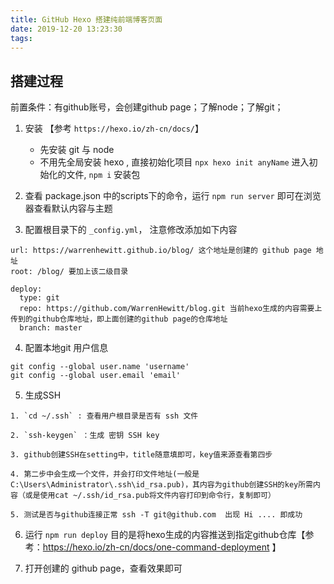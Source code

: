 ```yaml
---
title: GitHub Hexo 搭建纯前端博客页面
date: 2019-12-20 13:23:30
tags:
---
```



## 搭建过程

前置条件：有github账号，会创建github page；了解node；了解git；

1. 安装 【参考 `https://hexo.io/zh-cn/docs/`】 
   - 先安装 git 与 node
   - 不用先全局安装 hexo , 直接初始化项目 `npx hexo init anyName`  进入初始化的文件, `npm i` 安装包

2. 查看 package.json 中的scripts下的命令，运行 `npm run server` 即可在浏览器查看默认内容与主题
 
3. 配置根目录下的 `_config.yml`， 注意修改添加如下内容
```
url: https://warrenhewitt.github.io/blog/ 这个地址是创建的 github page 地址
root: /blog/ 要加上该二级目录

deploy:
  type: git
  repo: https://github.com/WarrenHewitt/blog.git 当前hexo生成的内容需要上传到的github仓库地址，即上面创建的github page的仓库地址
  branch: master
```

4. 配置本地git 用户信息

```
git config --global user.name 'username'
git config --global user.email 'email'
```

5. 生成SSH 
```
1. `cd ~/.ssh` : 查看用户根目录是否有 ssh 文件

2. `ssh-keygen` ：生成 密钥 SSH key

3. github创建SSH在setting中，title随意填即可，key值来源查看第四步

4. 第二步中会生成一个文件，并会打印文件地址(一般是C:\Users\Administrator\.ssh\id_rsa.pub)，其内容为github创建SSH的key所需内容（或是使用cat ~/.ssh/id_rsa.pub将文件内容打印到命令行，复制即可）

5. 测试是否与github连接正常 ssh -T git@github.com  出现 Hi .... 即成功
```

6. 运行 `npm run deploy` 目的是将hexo生成的内容推送到指定github仓库【参考：https://hexo.io/zh-cn/docs/one-command-deployment 】

7. 打开创建的 github page，查看效果即可




